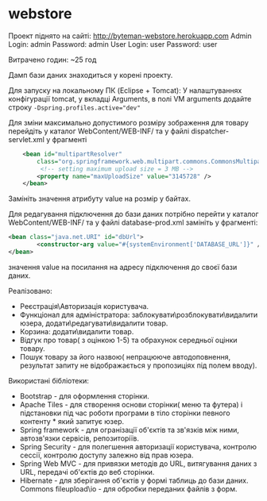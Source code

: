 # webstore

Проект піднято на сайті: http://byteman-webstore.herokuapp.com
Admin
Login: admin
Password: admin
User
Login: user
Password: user

Витрачено годин: ~25 год

Дамп бази даних знаходиться у корені проекту.

Для запуску на локальному ПК (Eclipse + Tomcat):
У налаштуваннях конфігурації tomcat, у вкладці Arguments, в полі VM arguments додайте строку ```-Dspring.profiles.active="dev"```

Для зміни максимально допустимого розміру зображення для товару перейдіть у каталог WebContent/WEB-INF/ та у файлі dispatcher-servlet.xml у фрагменті
```xml
	<bean id="multipartResolver"
		class="org.springframework.web.multipart.commons.CommonsMultipartResolver">
		 <!-- setting maximum upload size = 3 MB -->
		<property name="maxUploadSize" value="3145728" /> 
	</bean>
```	
Замініть значення атрибуту value на розмір у байтах.

Для редагування підключення до бази даних потрібно перейти у каталог WebContent/WEB-INF/ та у файлі database-prod.xml замініть у фрагменті:
```xml
<bean class="java.net.URI" id="dbUrl">
		<constructor-arg value="#{systemEnvironment['DATABASE_URL']}" />
</bean>
```
значення value на посилання на адресу підключення до своєї бази даних.


Реалізовано: 
* Реєстрація\Авторизація користувача.
* Функціонал для адміністратора: заблокувати\розблокувати\видалити юзера, додати\редагувати\видалити товар.
* Корзина: додати\видалити товар.
* Відгук про товар( з оцінкою 1-5) та обрахунок середньої оцінки товару.
* Пошук товару за його назвою( непрацююче автодоповнення, результат запиту не відображається у пропозиціях під полем вводу).

Використані бібліотеки:
* Bootstrap - для оформлення сторінки.
* Apache Tiles - для створення основи сторінки( меню та футера) і підстановки під час роботи програми в тіло сторінки певного контенту * який запитує юзер.
* Spring framework - для огранізації об'єктів та зв'язків між ними, автозв'язки сервісів, репозиторіїв.
* Spring Security - для полегшення авторизації користувача, контролю сессії, контролю доступу залежно від прав юзера.
* Spring Web MVC - для привязки методів до URL, витягування даних з URL, передачі об'єктів до веб сторінки.
* Hibernate - для зберігання об'єктів у формі таблиць до бази даних.
Commons fileupload\io - для обробки переданих файлів з форм.
